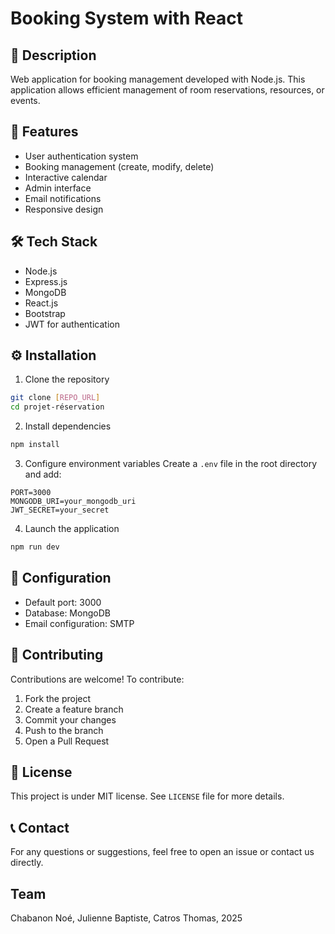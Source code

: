 # Booking System with React

## 📝 Description 
Web application for booking management developed with Node.js. This application allows efficient management of room reservations, resources, or events.

## 🚀 Features
- User authentication system
- Booking management (create, modify, delete)
- Interactive calendar
- Admin interface
- Email notifications
- Responsive design

## 🛠 Tech Stack
- Node.js
- Express.js
- MongoDB
- React.js
- Bootstrap
- JWT for authentication

## ⚙️ Installation

1. Clone the repository
```bash
git clone [REPO_URL]
cd projet-réservation
```

2. Install dependencies
```bash
npm install
```

3. Configure environment variables
Create a `.env` file in the root directory and add:
```
PORT=3000
MONGODB_URI=your_mongodb_uri
JWT_SECRET=your_secret
```

4. Launch the application
```bash
npm run dev
```

## 🔧 Configuration
- Default port: 3000
- Database: MongoDB
- Email configuration: SMTP

## 👥 Contributing
Contributions are welcome! To contribute:
1. Fork the project
2. Create a feature branch
3. Commit your changes
4. Push to the branch
5. Open a Pull Request

## 📄 License
This project is under MIT license. See `LICENSE` file for more details.

## 📞 Contact
For any questions or suggestions, feel free to open an issue or contact us directly.

## Team
Chabanon Noé, Julienne Baptiste, Catros Thomas, 2025